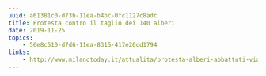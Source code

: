 ```yaml
---
uuid: a61381c0-d73b-11ea-b4bc-0fc1127c8adc
title: Protesta contro il taglio dei 140 alberi
date: 2019-11-25
topics:
    - 56e8c510-d7d6-11ea-8315-417e20cd1794
links:
    - http://www.milanotoday.it/attualita/protesta-alberi-abbattuti-via-bassini.html
---
```

